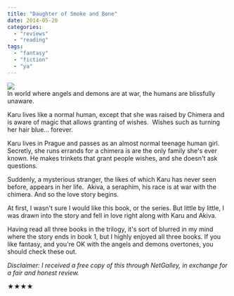 ```yaml
---
title: "Daughter of Smoke and Bone"
date: 2014-05-20
categories: 
  - "reviews"
  - "reading"
tags: 
  - "fantasy"
  - "fiction"
  - "ya"
---
```


![](images/8490112.jpg)  
In world where angels and demons are at war, the humans are blissfully unaware.

Karu lives like a normal human, except that she was raised by Chimera and is aware of magic that allows granting of wishes.  Wishes such as turning her hair blue… forever.

Karu lives in Prague and passes as an almost normal teenage human girl. Secretly, she runs errands for a chimera is are the only family she's ever known. He makes trinkets that grant people wishes, and she doesn't ask questions.

Suddenly, a mysterious stranger, the likes of which Karu has never seen before, appears in her life.  Akiva, a seraphim, his race is at war with the chimera. And so the love story begins.

At first, I wasn't sure I would like this book, or the series. But little by little, I was drawn into the story and fell in love right along with Karu and Akiva.

Having read all three books in the trilogy, it's sort of blurred in my mind where the story ends in book 1, but I highly enjoyed all three books. If you like fantasy, and you're OK with the angels and demons overtones, you should check these out.

_Disclaimer: I received a free copy of this through NetGalley, in exchange for a fair and honest review._

★★★★
